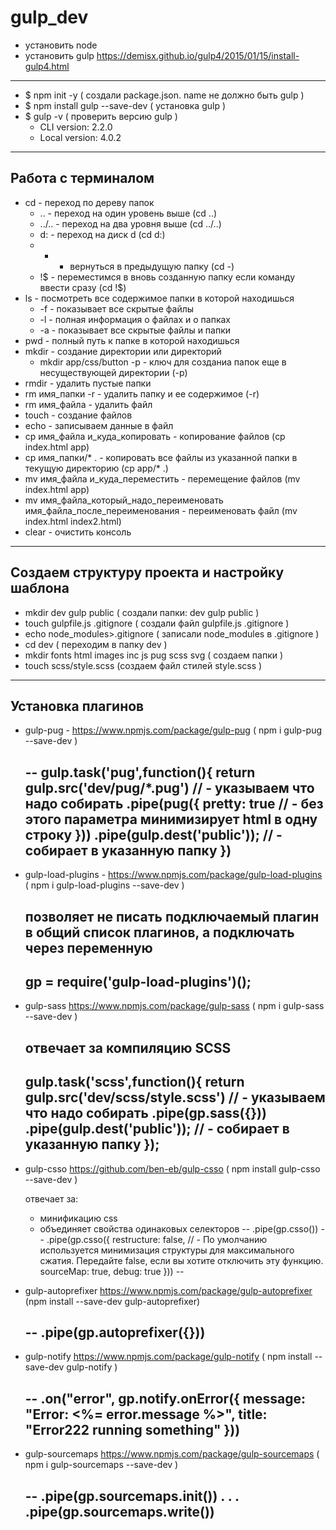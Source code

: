 # gulp_dev
* установить node
* установить gulp <https://demisx.github.io/gulp4/2015/01/15/install-gulp4.html>

---

* $ npm init -y ( создали package.json. name не должно быть gulp )
* $ npm install gulp --save-dev ( установка gulp )
* $ gulp -v ( проверить версию gulp )
  - CLI version: 2.2.0
  - Local version: 4.0.2

---
## Работа с терминалом
- cd - переход по дереву папок
  - .. - переход на один уровень выше (cd ..)
  - ../.. - переход на два уровня выше (cd ../..)
  - d: - переход на диск d (cd d:)
  - - - вернуться в предыдущую папку (cd -)
  - !$ - переместимся в вновь созданную папку если команду ввести сразу (cd !$)
- ls - посмотреть все содержимое папки в которой находишься
  - -f - показывает все скрытые файлы
  - -l - полная информация о файлах и о папках
  - -a - показывает все скрытые файлы и папки
- pwd - полный путь к папке в которой находишься
- mkdir - создание директории или директорий
  - mkdir app/css/button -p - ключ для созданиа папок еще в несуществующей директории (-p)
- rmdir - удалить пустые папки
- rm имя_папки -r - удалить папку и ее содержимое (-r)
- rm имя_файла - удалить файл
- touch - создание файлов
- echo - записываем данные в файл
- cp имя_файла и_куда_копировать - копирование файлов (cp index.html app)
- cp имя_папки/* . - копировать все файлы из указанной папки в текущую директорию (cp app/* .)
- mv имя_файла и_куда_переместить - перемещение файлов (mv index.html app)
- mv имя_файла_который_надо_переименовать имя_файла_после_переименования - переименовать файл (mv index.html index2.html)
- clear - очистить консоль
---

## Создаем структуру проекта и настройку шаблона
* mkdir dev gulp public ( создали папки: dev gulp public )
* touch gulpfile.js .gitignore ( создали файл gulpfile.js .gitignore )
* echo node_modules>.gitignore ( записали node_modules в .gitignore )
* cd dev ( переходим в папку dev )
* mkdir fonts html images inc js pug scss svg ( создаем папки )
* touch scss/style.scss (coздаем файл стилей style.scss )
---

## Установка плагинов
* gulp-pug - <https://www.npmjs.com/package/gulp-pug> ( npm i gulp-pug --save-dev )

  --
  gulp.task('pug',function(){
    return gulp.src('dev/pug/*.pug') // - указываем что надо собирать
      .pipe(pug({
        pretty: true // - без этого параметра минимизирует html в одну строку
      }))
      .pipe(gulp.dest('public')); // - собирает в указанную папку
  })
  --
* gulp-load-plugins - <https://www.npmjs.com/package/gulp-load-plugins> ( npm i gulp-load-plugins --save-dev )

  позволяет не писать подключаемый плагин в общий список плагинов, а подключать через переменную
  --
  gp   = require('gulp-load-plugins')();
  --
* gulp-sass <https://www.npmjs.com/package/gulp-sass> ( npm i gulp-sass --save-dev )

  отвечает за компиляцию SCSS
  --
  gulp.task('scss',function(){
    return gulp.src('dev/scss/style.scss') // - указываем что надо собирать
      .pipe(gp.sass({}))
      .pipe(gulp.dest('public')); // - собирает в указанную папку
  });
  --
* gulp-csso <https://github.com/ben-eb/gulp-csso> ( npm install gulp-csso --save-dev )

  отвечает за:
  - минификацию css
  - объединяет свойства одинаковых селекторов
  --
  .pipe(gp.csso())
  --
  .pipe(gp.csso({
    restructure: false, // - По умолчанию используется минимизация структуры для максимального сжатия. Передайте false, если вы хотите отключить эту функцию.
    sourceMap: true,
    debug: true
  }))
  --
* gulp-autoprefixer <https://www.npmjs.com/package/gulp-autoprefixer> (npm install --save-dev gulp-autoprefixer)

  --
  .pipe(gp.autoprefixer({}))
  --
* gulp-notify <https://www.npmjs.com/package/gulp-notify> ( npm install --save-dev gulp-notify )

  --
  .on("error", gp.notify.onError({
    message: "Error: <%= error.message %>",
    title: "Error222 running something"
  }))
  --
* gulp-sourcemaps <https://www.npmjs.com/package/gulp-sourcemaps> ( npm i gulp-sourcemaps --save-dev )

  --
  .pipe(gp.sourcemaps.init())
  .
  .
  .
  .pipe(gp.sourcemaps.write())
  --